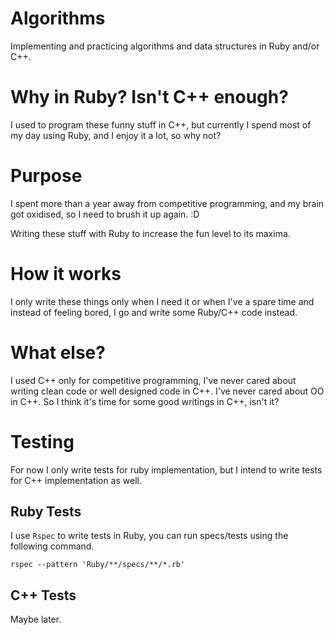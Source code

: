 # Algorithms
Implementing and practicing algorithms and data structures in Ruby and/or C++.

# Why in Ruby? Isn't C++ enough?
I used to program these funny stuff in C++, but currently I spend most of my day using Ruby, and I enjoy it a lot, so why not?

# Purpose
I spent more than a year away from competitive programming, and my brain got oxidised, so I need to brush it up again. :D

Writing these stuff with Ruby to increase the fun level to its maxima.

# How it works
I only write these things only when I need it or when I've a spare time and instead of feeling bored, I go and write some Ruby/C++ code instead.

# What else?
I used C++ only for competitive programming, I've never cared about writing clean code or well designed code in C++. I've never cared about OO in C++. So I think it's time for some good writings in C++, isn't it?

# Testing
For now I only write tests for ruby implementation, but I intend to write tests for C++ implementation as well.

## Ruby Tests
I use `Rspec` to write tests in Ruby, you can run specs/tests using the following command.

`rspec --pattern 'Ruby/**/specs/**/*.rb'`

## C++ Tests
Maybe later.
